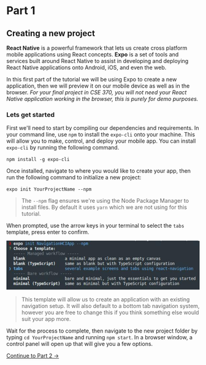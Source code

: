# Part 1
## Creating a new project

**React Native** is a powerful framework that lets us create cross platform mobile applications using React concepts. **Expo** is a set of tools and services built around React Native to assist in developing and deploying React Native applications onto Android, iOS, and even the web.

In this first part of the tutorial we will be using Expo to create a new application, then we will preview it on our mobile device as well as in the browser. *For your final project in CSE 370, you will not need your React Native application working in the browser, this is purely for demo purposes.*

### Lets get started

First we'll need to start by compiling our dependencies and requirements. In your command line, use `npm` to install the `expo-cli` onto your machine. This will allow you to make, control, and deploy your mobile app. You can install `expo-cli` by running the following command.

```
npm install -g expo-cli
```

Once installed, navigate to where you would like to create your app, then run the following command to initialize a new project:

```
expo init YourProjectName --npm
```
> The `--npm` flag ensures we're using the Node Package Manager to install files. By default it uses `yarn` which we are not using for this tutorial.

When prompted, use the arrow keys in your terminal to select the `tabs` template, press enter to confirm.

![Screenshot of Expo Init](/assets/expo_init_screenshot.jpg)

> This template will allow us to create an application with an existing navigation setup. It will also default to a bottom tab navigation system, however you are free to change this if you think something else would suit your app more.

Wait for the process to complete, then navigate to the new project folder by typing `cd YourProjectName` and running `npm start`. In a browser window, a control panel will open up that will give you a few options.

[Continue to Part 2 ->](part2.html)